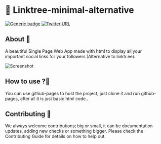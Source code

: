 # 🔗 Linktree-minimal-alternative

[![Generic badge](https://img.shields.io/badge/BUILD-Success-<COLOR>.svg?logo=github)](https://github.com/Magnimont/linktree-minimal-alternative/deployments) [![Twitter URL](https://img.shields.io/twitter/follow/avalynndev)](https://twitter.com/avalynndev)

## About 🎯

A beautiful Single Page Web App made with html to display all your important social links for your followers (Alternative to linktr.ee).

![Screenshot](https://api.microlink.io/?url=https%3A%2F%2Fmagnimont.github.io%2Flinktree-minimal-alternative%2F&screenshot=true&meta=false&embed=screenshot.url&waitForTimeout=1500&type=jpeg&overlay.browser=dark&overlay.background=linear-gradient%28225deg%2C+%23FF057C+0%25%2C+%238D0B93+50%25%2C+%23321575+100%25%29)

## How to use ?🤔
You can use github-pages to host the project, just clone it and run github-pages, after all it is just basic html code..

## Contributing 📝

We always welcome contributions; big or small, it can be documentation updates, adding new checks or something bigger. Please check the Contributing Guide for details on how to help out.
